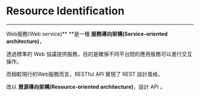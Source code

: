 # Resource Identification

---

Web服務\(Web service\)** **是一種 **服務導向架構\(Service-oriented architecture\)**，

透過標準的 Web 協議提供服務，目的是確保不同平台間的應用服務可以進行交互操作。

而相較現行的Web服務而言，RESTful API 實現了 REST 設計風格，

改以 **資源導向架構\(Resource-oriented architecture\)**，設計 API 。



